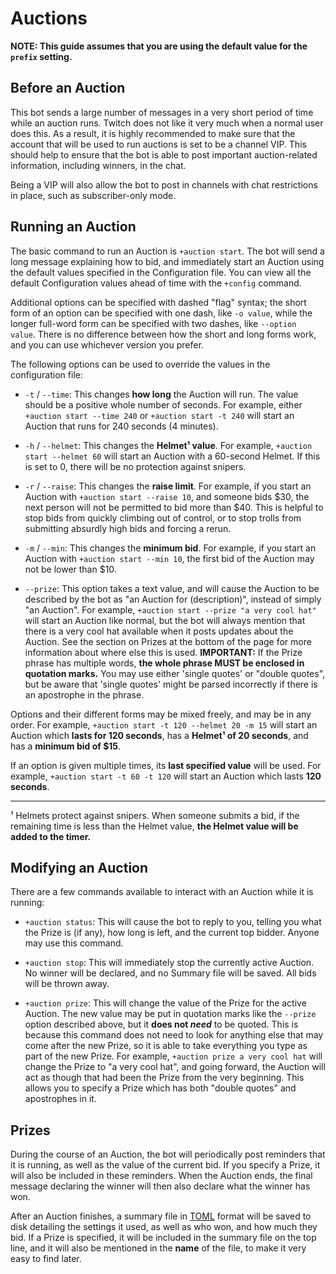 # Auctions

**NOTE: This guide assumes that you are using the default value for the `prefix` setting.**


## Before an Auction

This bot sends a large number of messages in a very short period of time while an auction runs. Twitch does not like it very much when a normal user does this. As a result, it is highly recommended to make sure that the account that will be used to run auctions is set to be a channel VIP. This should help to ensure that the bot is able to post important auction-related information, including winners, in the chat.

Being a VIP will also allow the bot to post in channels with chat restrictions in place, such as subscriber-only mode.


## Running an Auction

The basic command to run an Auction is `+auction start`. The bot will send a long message explaining how to bid, and immediately start an Auction using the default values specified in the Configuration file. You can view all the default Configuration values ahead of time with the `+config` command.

Additional options can be specified with dashed "flag" syntax; the short form of an option can be specified with one dash, like `-o value`, while the longer full-word form can be specified with two dashes, like `--option value`. There is no difference between how the short and long forms work, and you can use whichever version you prefer.

The following options can be used to override the values in the configuration file:

- `-t` / `--time`: This changes **how long** the Auction will run. The value should be a positive whole number of seconds. For example, either `+auction start --time 240` or `+auction start -t 240` will start an Auction that runs for 240 seconds (4 minutes).

- `-h` / `--helmet`: This changes the **Helmet¹ value**. For example, `+auction start --helmet 60` will start an Auction with a 60-second Helmet. If this is set to 0, there will be no protection against snipers.

- `-r` / `--raise`: This changes the **raise limit**. For example, if you start an Auction with `+auction start --raise 10`, and someone bids $30, the next person will not be permitted to bid more than $40. This is helpful to stop bids from quickly climbing out of control, or to stop trolls from submitting absurdly high bids and forcing a rerun.

- `-m` / `--min`: This changes the **minimum bid**. For example, if you start an Auction with `+auction start --min 10`, the first bid of the Auction may not be lower than $10.

- `--prize`: This option takes a text value, and will cause the Auction to be described by the bot as "an Auction for (description)", instead of simply "an Auction". For example, `+auction start --prize "a very cool hat"` will start an Auction like normal, but the bot will always mention that there is a very cool hat available when it posts updates about the Auction. See the section on Prizes at the bottom of the page for more information about where else this is used. **IMPORTANT:** If the Prize phrase has multiple words, **the whole phrase MUST be enclosed in quotation marks.** You may use either 'single quotes' or "double quotes", but be aware that 'single quotes' might be parsed incorrectly if there is an apostrophe in the phrase.

Options and their different forms may be mixed freely, and may be in any order. For example, `+auction start -t 120 --helmet 20 -m 15` will start an Auction which **lasts for 120 seconds**, has a **Helmet¹ of 20 seconds**, and has a **minimum bid of $15**.

If an option is given multiple times, its **last specified value** will be used. For example, `+auction start -t 60 -t 120` will start an Auction which lasts **120 seconds**.

---

¹ Helmets protect against snipers. When someone submits a bid, if the remaining time is less than the Helmet value, **the Helmet value will be added to the timer.**


## Modifying an Auction

There are a few commands available to interact with an Auction while it is running:

- `+auction status`: This will cause the bot to reply to you, telling you what the Prize is (if any), how long is left, and the current top bidder. Anyone may use this command.

- `+auction stop`: This will immediately stop the currently active Auction. No winner will be declared, and no Summary file will be saved. All bids will be thrown away.

- `+auction prize`: This will change the value of the Prize for the active Auction. The new value may be put in quotation marks like the `--prize` option described above, but it **does not _need_** to be quoted. This is because this command does not need to look for anything else that may come after the new Prize, so it is able to take everything you type as part of the new Prize. For example, `+auction prize a very cool hat` will change the Prize to "a very cool hat", and going forward, the Auction will act as though that had been the Prize from the very beginning. This allows you to specify a Prize which has both "double quotes" and apostrophes in it.


## Prizes

During the course of an Auction, the bot will periodically post reminders that it is running, as well as the value of the current bid. If you specify a Prize, it will also be included in these reminders. When the Auction ends, the final message declaring the winner will then also declare what the winner has won.

After an Auction finishes, a summary file in [TOML](https://en.wikipedia.org/wiki/TOML) format will be saved to disk detailing the settings it used, as well as who won, and how much they bid. If a Prize is specified, it will be included in the summary file on the top line, and it will also be mentioned in the **name** of the file, to make it very easy to find later.
